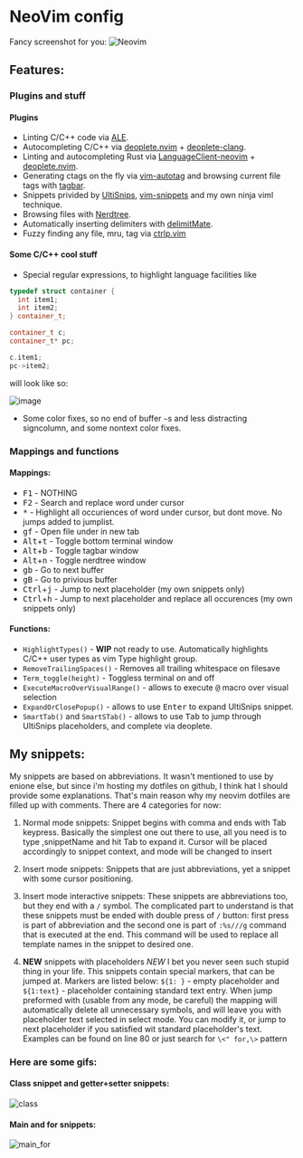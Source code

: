 # NeoVim config

Fancy screenshot for you:
![Neovim](https://user-images.githubusercontent.com/19470159/38351495-64efb4da-38b8-11e8-8454-f2e3d597b82c.png)
## Features:

### Plugins and stuff

#### Plugins
  - Linting C/C++ code via [ALE](https://github.com/w0rp/ale).
  - Autocompleting C/C++ via [deoplete.nvim](https://github.com/Shougo/deoplete.nvim) + [deoplete-clang](https://github.com/zchee/deoplete-clang).
  - Linting and autocompleting Rust via [LanguageClient-neovim](https://github.com/autozimu/LanguageClient-neovim) + [deoplete.nvim](https://github.com/Shougo/deoplete.nvim).
  - Generating ctags on the fly via [vim-autotag](https://github.com/craigemery/vim-autotag) and browsing current file tags with [tagbar](https://github.com/majutsushi/tagbar).
  - Snippets privided by [UltiSnips](https://github.com/sirver/UltiSnips), [vim-snippets](https://github.com/honza/vim-snippets) and my own ninja viml technique.
  - Browsing files with [Nerdtree](https://github.com/scrooloose/nerdtree).
  - Automatically inserting delimiters with [delimitMate](https://github.com/Raimondi/delimitMate).
  - Fuzzy finding any file, mru, tag via [ctrlp.vim](https://github.com/ctrlpvim/ctrlp.vim)

#### Some C/C++ cool stuff
  - Special regular expressions, to highlight language facilities like
  ```cpp
  typedef struct container {
  	int item1;
  	int item2;
  } container_t;
  
  container_t c;
  container_t* pc;
  
  c.item1;
  pc->item2;
  ```
  will look like so:
  
  ![image](https://user-images.githubusercontent.com/19470159/38468381-8797eeca-3b4d-11e8-9536-e82d79df3a75.png)
  - Some color fixes, so no end of buffer `~`s and less distracting signcolumn, and some nontext color fixes.
  
### Mappings and functions

#### Mappings:

  - <kbd>F1</kbd> - NOTHING
  - <kbd>F2</kbd> - Search and replace word under cursor
  - <kbd>*</kbd> - Highlight all occuriences of word under cursor, but dont move. No jumps added to jumplist.
  - <kbd>g</kbd><kbd>f</kbd> - Open file under in new tab
  - <kbd>Alt</kbd>+<kbd>t</kbd> - Toggle bottom terminal window
  - <kbd>Alt</kbd>+<kbd>b</kbd> - Toggle tagbar window
  - <kbd>Alt</kbd>+<kbd>n</kbd> - Toggle nerdtree window
  - <kbd>g</kbd><kbd>b</kbd> - Go to next buffer
  - <kbd>g</kbd><kbd>B</kbd> - Go to privious buffer
  - <kbd>Ctrl</kbd>+<kbd>j</kbd> - Jump to next placeholder (my own snippets only)
  - <kbd>Ctrl</kbd>+<kbd>h</kbd> - Jump to next placeholder and replace all occurences (my own snippets only)

#### Functions:
  - `HighlightTypes()` - **WIP** not ready to use. Automatically highlights C/C++ user types as vim Type highlight group.
  - `RemoveTrailingSpaces()` - Removes all trailing whitespace on filesave
  - `Term_toggle(height)` - Toggless terminal on and off
  - `ExecuteMacroOverVisualRange()` - allows to execute <kbd>@</kbd> macro over visual selection
  - `ExpandOrClosePopup()` - allows to use <kbd>Enter</kbd> to expand UltiSnips snippet.
  - `SmartTab()` and `SmartSTab()` - allows to use <kbd>Tab</kbd> to jump through UltiSnips placeholders, and complete via deoplete.


## My snippets:
My snippets are based on abbreviations. It wasn't mentioned to use by enione else, but since i'm hosting my dotfiles on github, I think hat I should provide some explanations. That's main reason why my neovim dotfiles are filled up with comments.
There are 4 categories for now:

1. Normal mode snippets:
Snippet begins with comma and ends with Tab keypress.
Basically the simplest one out there to use, all you need is to
type ,snippetName and hit Tab to expand it. Cursor will be placed
accordingly to snippet context, and mode will be changed to insert
                                                                             
2. Insert mode snippets:
Snippets that are just abbreviations, yet a snippet with some cursor
positioning.
                                                                             
3. Insert mode interactive snippets:
These snippets are abbreviations too, but they end with a `/` symbol.
The complicated part to understand is that these snippets must be ended
with double press of `/` button: first press is part of abbreviation and
the second one is part of `:%s///g` command that is executed at the end.
This command will be used to replace all template names in the snippet to
desired one.
                                                                             
4. **NEW** snippets with placeholders *NEW*
I bet you never seen such stupid thing in your life. This snippets
contain special markers, that can be jumped at. Markers are listed
below: `${1: }` - empty placeholder and `${1:text}` - placeholder
containing standard text entry. When jump preformed with 
<c-j> (usable from any mode, be careful) the mapping will automatically
delete all unnecessary symbols, and will leave you with placeholder text
selected in select mode. You can modify it, or jump to next placeholder
if you satisfied wit standard placeholder's text. Examples can be found
on line 80 or just search for `\<" for,\>` pattern

### Here are some gifs:

#### Class snippet and getter+setter snippets:

![class](https://user-images.githubusercontent.com/19470159/38161104-1f8ef1c0-34d1-11e8-9ef6-3f4d6756b768.gif)

#### Main and for snippets:

![main_for](https://user-images.githubusercontent.com/19470159/38161066-c1d26f6c-34d0-11e8-8dcc-52c8aa5fd9d3.gif)
